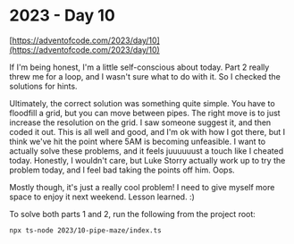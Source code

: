 # 2023 - Day 10

[https://adventofcode.com/2023/day/10](https://adventofcode.com/2023/day/10)

If I'm being honest, I'm a little self-conscious about today. Part 2 really threw me for
a loop, and I wasn't sure what to do with it. So I checked the solutions for hints.

Ultimately, the correct solution was something quite simple. You have to floodfill a grid,
but you can move between pipes. The right move is to just increase the resolution on the
grid. I saw someone suggest it, and then coded it out. This is all well and good, and I'm
ok with how I got there, but I think we've hit the point where 5AM is becoming unfeasible.
I want to actually solve these problems, and it feels juuuuuust a touch like I cheated today.
Honestly, I wouldn't care, but Luke Storry actually work up to try the problem today, and I feel
bad taking the points off him. Oops.

Mostly though, it's just a really cool problem! I need to give myself more space to enjoy it next
weekend. Lesson learned. :)

To solve both parts 1 and 2, run the following from the project root:

```sh
npx ts-node 2023/10-pipe-maze/index.ts
```
